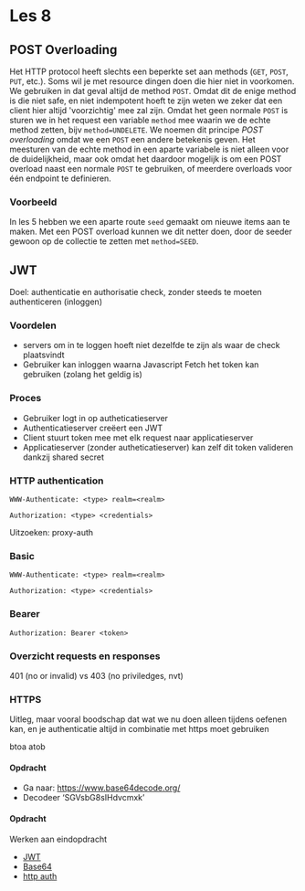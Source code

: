 # Les 8

## POST Overloading

Het HTTP protocol heeft slechts een beperkte set aan methods (`GET`, `POST`, `PUT`, etc.). Soms wil je met resource
dingen doen die hier niet in voorkomen. We gebruiken in dat geval altijd de method `POST`. Omdat dit de enige method is
die niet safe, en niet indempotent hoeft te zijn weten we zeker dat een client hier altijd 'voorzichtig' mee zal zijn.
Omdat het geen normale `POST` is sturen we in het request een variable `method` mee waarin we de echte method zetten,
bijv `method=UNDELETE`.
We noemen dit principe *POST overloading* omdat we een `POST` een andere betekenis geven.
Het meesturen van de echte method in een aparte variabele is niet alleen voor de duidelijkheid, maar ook omdat het
daardoor mogelijk is om een POST overload naast een normale `POST` te gebruiken, of meerdere overloads voor één endpoint
te definieren.

### Voorbeeld

In les 5 hebben we een aparte route `seed` gemaakt om nieuwe items aan te maken. Met een POST overload kunnen we dit
netter doen, door de seeder gewoon op de collectie te zetten met `method=SEED`.

## JWT

Doel: authenticatie en authorisatie check, zonder steeds te moeten authenticeren (inloggen)

### Voordelen

- servers om in te loggen hoeft niet dezelfde te zijn als waar de check plaatsvindt
- Gebruiker kan inloggen waarna Javascript Fetch het token kan gebruiken (zolang het geldig is)

### Proces

- Gebruiker logt in op autheticatieserver
- Authenticatieserver creëert een JWT
- Client stuurt token mee met elk request naar applicatieserver
- Applicatieserver (zonder autheticatieserver) kan zelf dit token valideren dankzij shared secret

### HTTP authentication

```
WWW-Authenticate: <type> realm=<realm>
```

```
Authorization: <type> <credentials>
```

Uitzoeken: proxy-auth

### Basic

```
WWW-Authenticate: <type> realm=<realm>
```

```
Authorization: <type> <credentials>
```

### Bearer

```
Authorization: Bearer <token>
```

### Overzicht requests en responses

401 (no or invalid) vs 403 (no priviledges, nvt)

### HTTPS

Uitleg, maar vooral boodschap dat wat we nu doen alleen tijdens oefenen kan, en je authenticatie altijd in combinatie
met https moet gebruiken

btoa atob

#### Opdracht

* Ga naar: https://www.base64decode.org/
* Decodeer ‘SGVsbG8sIHdvcmxk’

#### Opdracht

Werken aan eindopdracht

* [JWT](https://jwt.io)
* [Base64](https://www.base64encode.org)
* [http auth](https://developer.mozilla.org/en-US/docs/Web/HTTP/Authentication)